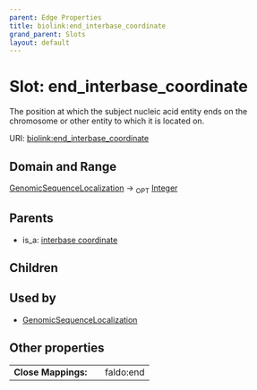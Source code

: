```yaml
---
parent: Edge Properties
title: biolink:end_interbase_coordinate
grand_parent: Slots
layout: default
---
```


# Slot: end_interbase_coordinate


The position at which the subject nucleic acid entity ends on the chromosome or other entity to which it is located on.

URI: [biolink:end_interbase_coordinate](https://w3id.org/biolink/vocab/end_interbase_coordinate)

## Domain and Range

[GenomicSequenceLocalization](GenomicSequenceLocalization.md) ->  <sub>OPT</sub> [Integer](types/Integer.md)

## Parents

 *  is_a: [interbase coordinate](interbase_coordinate.md)

## Children


## Used by

 * [GenomicSequenceLocalization](GenomicSequenceLocalization.md)

## Other properties

|  |  |  |
| --- | --- | --- |
| **Close Mappings:** | | faldo:end |

